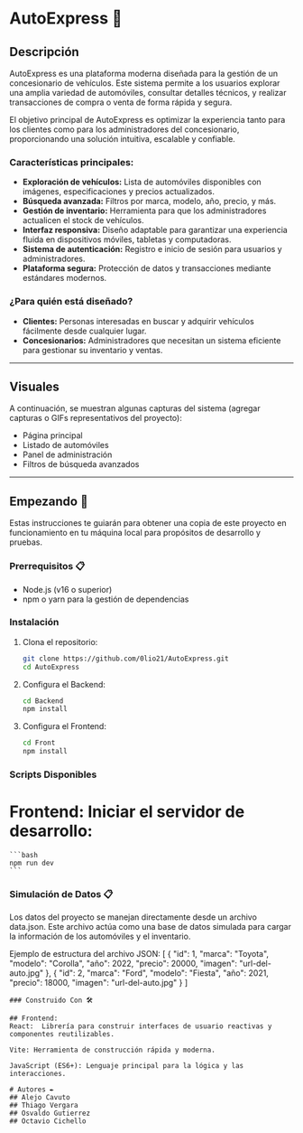 # AutoExpress 🚗

## Descripción

AutoExpress es una plataforma moderna diseñada para la gestión de un concesionario de vehículos. Este sistema permite a los usuarios explorar una amplia variedad de automóviles, consultar detalles técnicos, y realizar transacciones de compra o venta de forma rápida y segura.

El objetivo principal de AutoExpress es optimizar la experiencia tanto para los clientes como para los administradores del concesionario, proporcionando una solución intuitiva, escalable y confiable.

### Características principales:
- **Exploración de vehículos:** Lista de automóviles disponibles con imágenes, especificaciones y precios actualizados.
- **Búsqueda avanzada:** Filtros por marca, modelo, año, precio, y más.
- **Gestión de inventario:** Herramienta para que los administradores actualicen el stock de vehículos.
- **Interfaz responsiva:** Diseño adaptable para garantizar una experiencia fluida en dispositivos móviles, tabletas y computadoras.
- **Sistema de autenticación:** Registro e inicio de sesión para usuarios y administradores.
- **Plataforma segura:** Protección de datos y transacciones mediante estándares modernos.

### ¿Para quién está diseñado?
- **Clientes:** Personas interesadas en buscar y adquirir vehículos fácilmente desde cualquier lugar.
- **Concesionarios:** Administradores que necesitan un sistema eficiente para gestionar su inventario y ventas.

---

## Visuales

A continuación, se muestran algunas capturas del sistema (agregar capturas o GIFs representativos del proyecto):

- Página principal
- Listado de automóviles
- Panel de administración
- Filtros de búsqueda avanzados

---

## Empezando 🚀

Estas instrucciones te guiarán para obtener una copia de este proyecto en funcionamiento en tu máquina local para propósitos de desarrollo y pruebas.

### Prerrequisitos 📋
- Node.js (v16 o superior)
- npm o yarn para la gestión de dependencias

### Instalación

1. Clona el repositorio:
   ```bash
   git clone https://github.com/0lio21/AutoExpress.git
   cd AutoExpress

2. Configura el Backend:
    ```bash
    cd Backend
    npm install

3. Configura el Frontend:
    ```bash
    cd Front
    npm install

### Scripts Disponibles

# Frontend: Iniciar el servidor de desarrollo:
    ```bash
    npm run dev
    ```
### Simulación de Datos 📋
Los datos del proyecto se manejan directamente desde un archivo data.json.
Este archivo actúa como una base de datos simulada para cargar la información de los automóviles y el inventario.

Ejemplo de estructura del archivo JSON: 
    [
  {
    "id": 1,
    "marca": "Toyota",
    "modelo": "Corolla",
    "año": 2022,
    "precio": 20000,
    "imagen": "url-del-auto.jpg"
  },
  {
    "id": 2,
    "marca": "Ford",
    "modelo": "Fiesta",
    "año": 2021,
    "precio": 18000,
    "imagen": "url-del-auto.jpg"
  }
]
```
### Construido Con 🛠️

## Frontend:
React:  Librería para construir interfaces de usuario reactivas y componentes reutilizables.

Vite: Herramienta de construcción rápida y moderna.

JavaScript (ES6+): Lenguaje principal para la lógica y las interacciones.

# Autores ✒️
## Alejo Cavuto
## Thiago Vergara
## Osvaldo Gutierrez
## Octavio Cichello





